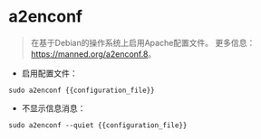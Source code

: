 # a2enconf

> 在基于Debian的操作系统上启用Apache配置文件。
> 更多信息：<https://manned.org/a2enconf.8>。

- 启用配置文件：

`sudo a2enconf {{configuration_file}}`

- 不显示信息消息：

`sudo a2enconf --quiet {{configuration_file}}`